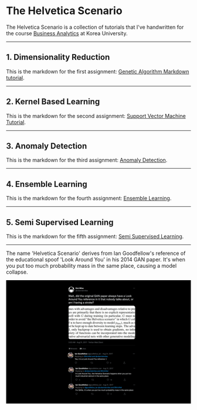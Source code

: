 # The Helvetica Scenario

The Helvetica Scenario is a collection of tutorials
that I've handwritten for the course [Business Analytics](https://github.com/pilsung-kang/Business-Analytics-IME654-)
at Korea University.

--------------------------

## 1. Dimensionality Reduction

This is the markdown for the first assignment: [Genetic Algorithm Markdown tutorial](https://github.com/tomtom1103/The_Helvetica_Scenario/blob/main/genetic_algorithm/GA_tutorial.md).

--------------------------

## 2. Kernel Based Learning

This is the markdown for the second assignment: [Support Vector Machine Tutorial](https://github.com/tomtom1103/The_Helvetica_Scenario/blob/main/kernel_based_learning/SVM_tutorial.md).

--------------------------

## 3. Anomaly Detection

This is the markdown for the third assignment: [Anomaly Detection](https://github.com/tomtom1103/The_Helvetica_Scenario/blob/main/anomaly_detection/anomaly_detection_tutorial.md).

--------------------------

## 4. Ensemble Learning

This is the markdown for the fourth assignment: [Ensemble Learning](https://github.com/tomtom1103/The_Helvetica_Scenario/blob/main/ensemble_learning/ensemble_learning_tutorial.md).

--------------------------

## 5. Semi Supervised Learning

This is the markdown for the fifth assignment: [Semi Supervised Learning](https://github.com/tomtom1103/The_Helvetica_Scenario/blob/main/semi_supervised_learning/semi_supervised_learning_tutorial_main.md).

--------------------------
The name 'Helvetica Scenario' derives from Ian Goodfellow's reference of the educational spoof 'Look Around You' in his 2014 GAN paper.
It's when you put too much probability mass in the same place, causing a model collapse.

![helvetica](images/helvetica.png)
